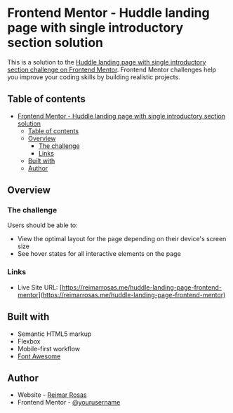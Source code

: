 # Frontend Mentor - Huddle landing page with single introductory section solution

This is a solution to the [Huddle landing page with single introductory section challenge on Frontend Mentor](https://www.frontendmentor.io/challenges/huddle-landing-page-with-a-single-introductory-section-B_2Wvxgi0). Frontend Mentor challenges help you improve your coding skills by building realistic projects. 

## Table of contents

- [Frontend Mentor - Huddle landing page with single introductory section solution](#frontend-mentor---huddle-landing-page-with-single-introductory-section-solution)
  - [Table of contents](#table-of-contents)
  - [Overview](#overview)
    - [The challenge](#the-challenge)
    - [Links](#links)
  - [Built with](#built-with)
  - [Author](#author)
## Overview

### The challenge

Users should be able to:

- View the optimal layout for the page depending on their device's screen size
- See hover states for all interactive elements on the page

### Links

- Live Site URL: [https://reimarrosas.me/huddle-landing-page-frontend-mentor](https://reimarrosas.me/huddle-landing-page-frontend-mentor)

## Built with

- Semantic HTML5 markup
- Flexbox
- Mobile-first workflow
- [Font Awesome](https://fontawesome.com)

## Author

- Website - [Reimar Rosas](https://reimarrosas.me)
- Frontend Mentor - [@yourusername](https://www.frontendmentor.io/profile/reimarrosas)
